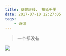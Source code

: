 ```yaml
---
title: 草蛇灰线， 扶延千里
date: 2017-07-10 12:27:05
tags:
    - 诗词
---
```

> 一个都没有

<!-- more -->

![](/images/Poetry-of-China/2017-11.jpg)